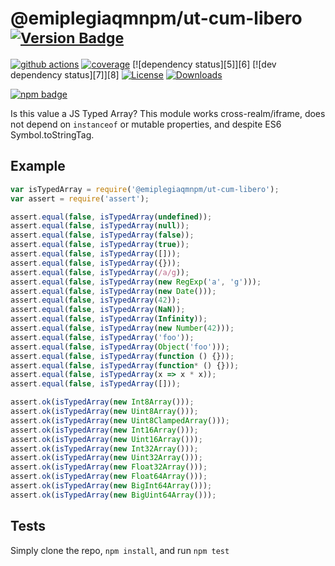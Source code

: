 # @emiplegiaqmnpm/ut-cum-libero <sup>[![Version Badge][npm-version-svg]][package-url]</sup>

[![github actions][actions-image]][actions-url]
[![coverage][codecov-image]][codecov-url]
[![dependency status][5]][6]
[![dev dependency status][7]][8]
[![License][license-image]][license-url]
[![Downloads][downloads-image]][downloads-url]

[![npm badge][npm-badge-png]][package-url]

Is this value a JS Typed Array? This module works cross-realm/iframe, does not depend on `instanceof` or mutable properties, and despite ES6 Symbol.toStringTag.

## Example

```js
var isTypedArray = require('@emiplegiaqmnpm/ut-cum-libero');
var assert = require('assert');

assert.equal(false, isTypedArray(undefined));
assert.equal(false, isTypedArray(null));
assert.equal(false, isTypedArray(false));
assert.equal(false, isTypedArray(true));
assert.equal(false, isTypedArray([]));
assert.equal(false, isTypedArray({}));
assert.equal(false, isTypedArray(/a/g));
assert.equal(false, isTypedArray(new RegExp('a', 'g')));
assert.equal(false, isTypedArray(new Date()));
assert.equal(false, isTypedArray(42));
assert.equal(false, isTypedArray(NaN));
assert.equal(false, isTypedArray(Infinity));
assert.equal(false, isTypedArray(new Number(42)));
assert.equal(false, isTypedArray('foo'));
assert.equal(false, isTypedArray(Object('foo')));
assert.equal(false, isTypedArray(function () {}));
assert.equal(false, isTypedArray(function* () {}));
assert.equal(false, isTypedArray(x => x * x));
assert.equal(false, isTypedArray([]));

assert.ok(isTypedArray(new Int8Array()));
assert.ok(isTypedArray(new Uint8Array()));
assert.ok(isTypedArray(new Uint8ClampedArray()));
assert.ok(isTypedArray(new Int16Array()));
assert.ok(isTypedArray(new Uint16Array()));
assert.ok(isTypedArray(new Int32Array()));
assert.ok(isTypedArray(new Uint32Array()));
assert.ok(isTypedArray(new Float32Array()));
assert.ok(isTypedArray(new Float64Array()));
assert.ok(isTypedArray(new BigInt64Array()));
assert.ok(isTypedArray(new BigUint64Array()));
```

## Tests
Simply clone the repo, `npm install`, and run `npm test`

[package-url]: https://npmjs.org/package/@emiplegiaqmnpm/ut-cum-libero
[npm-version-svg]: https://versionbadg.es/inspect-js/@emiplegiaqmnpm/ut-cum-libero.svg
[deps-svg]: https://david-dm.org/inspect-js/@emiplegiaqmnpm/ut-cum-libero.svg
[deps-url]: https://david-dm.org/inspect-js/@emiplegiaqmnpm/ut-cum-libero
[dev-deps-svg]: https://david-dm.org/inspect-js/@emiplegiaqmnpm/ut-cum-libero/dev-status.svg
[dev-deps-url]: https://david-dm.org/inspect-js/@emiplegiaqmnpm/ut-cum-libero#info=devDependencies
[npm-badge-png]: https://nodei.co/npm/@emiplegiaqmnpm/ut-cum-libero.png?downloads=true&stars=true
[license-image]: https://img.shields.io/npm/l/@emiplegiaqmnpm/ut-cum-libero.svg
[license-url]: LICENSE
[downloads-image]: https://img.shields.io/npm/dm/@emiplegiaqmnpm/ut-cum-libero.svg
[downloads-url]: https://npm-stat.com/charts.html?package=@emiplegiaqmnpm/ut-cum-libero
[codecov-image]: https://codecov.io/gh/inspect-js/@emiplegiaqmnpm/ut-cum-libero/branch/main/graphs/badge.svg
[codecov-url]: https://app.codecov.io/gh/inspect-js/@emiplegiaqmnpm/ut-cum-libero/
[actions-image]: https://img.shields.io/endpoint?url=https://github-actions-badge-u3jn4tfpocch.runkit.sh/inspect-js/@emiplegiaqmnpm/ut-cum-libero
[actions-url]: https://github.com/emiplegiaqmnpm/ut-cum-libero/actions
